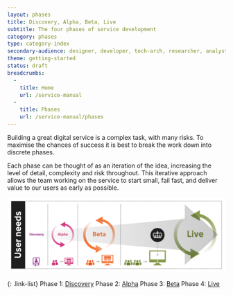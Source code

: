 ```yaml
---
layout: phases
title: Discovery, Alpha, Beta, Live
subtitle: The four phases of service development
category: phases
type: category-index
secondary-audience: designer, developer, tech-arch, researcher, analyst
theme: getting-started
status: draft
breadcrumbs:
  -
    title: Home
    url: /service-manual
  - 
    title: Phases
    url: /service-manual/phases
---
```



Building a great digital service is a complex task, with many risks. To maximise the chances of success it is best to break the work down into discrete phases. 

Each phase can be thought of as an iteration of the idea, increasing the level of detail, complexity and risk throughout. This iterative approach allows the team working on the service to start small, fail fast, and deliver value to our users as early as possible.

<img class="phase-diagram" src="/service-manual/assets/images/DBD_Graph.jpg" alt="Diagram showing the four main development phases of a digital by default service" />

{: .link-list} 
Phase 1: [Discovery](/service-manual/phases/discovery.html)
Phase 2: [Alpha](/service-manual/phases/alpha.html)
Phase 3: [Beta](/service-manual/phases/beta.html)
Phase 4: [Live](/service-manual/phases/live.html)
